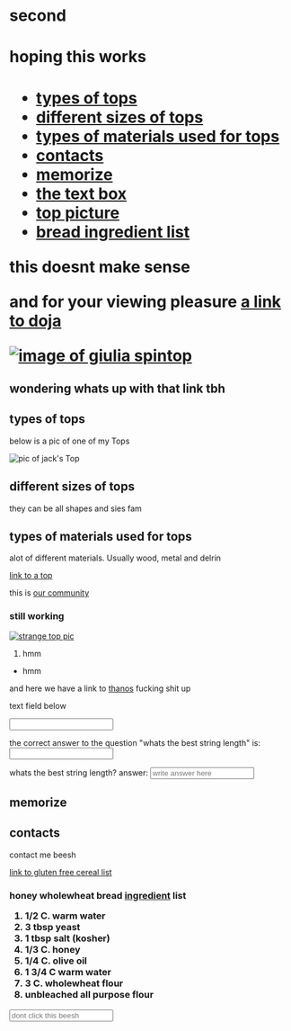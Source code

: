 # second
<h1>hoping this works<h1>
<ul>
  <li><a href="#types">types of tops</a></li>
  <li><a href="#sizes">different sizes of tops</a></li>
  <li><a href="#materials">types of materials used for tops</a></li>
  <li><a href="#contacts-header">contacts</a></li>
  <li><a href="#memory-issues" target="_blank">memorize</a></li>
  <li><a href="#textbox" target="_blank">the text box</a></li>
  <li><a href="#top-pic" target="_blank">top picture</a></li>
  <li><a href="#bread" target="_blank">bread ingredient list</a></li>
</ul>  

<!--just practicing invisible notes-->

<p>this doesnt make sense</p>
<p>and for your viewing pleasure <a href="https://www.youtube.com/watch?v=TLiGA_wrNp0" target="_blank">a link to doja</a></p>

<a href="#"><img src="https://cdn.shopify.com/s/files/1/0748/4967/products/12_3a6821ce-a69a-4cf7-a3f7-8de0ea350c08_grande.jpg?v=1534188337" alt="image of giulia spintop"></a>

<h2>wondering whats up with that link tbh</h2>
<!--haha bitch ass hoes cant read this-->
<h2 id="types">types of tops</h2>

<p>below is a pic of one of my Tops</P>

<img src="https://instagram.fyyz1-1.fna.fbcdn.net/vp/6b3770ad6eb0d4ac35f2f561f04efcd6/5CB30D0E/t51.2885-15/sh0.08/e35/s750x750/26307599_135588473908163_2074110050212773888_n.jpg?_nc_ht=instagram.fyyz1-1.fna.fbcdn.net" alt="pic of jack's Top">

<h2 id="sizes">different sizes of tops</h2>
<p>they can be all shapes and sies fam</p>

<h2 id="materials">types of materials used for tops</h2>

<p>alot of different materials. Usually wood, metal and delrin</p>

<p>
<a href="https://instagram.fyyz1-1.fna.fbcdn.net/vp/6b3770ad6eb0d4ac35f2f561f04efcd6/5CB30D0E/t51.2885-15/sh0.08/e35/s750x750/26307599_135588473908163_2074110050212773888_n.jpg?_nc_ht=instagram.fyyz1-1.fna.fbcdn.net">link to a top</a>
</p>

<p> this is <a href="http://www.ta0.com/forum/index.php">our community</a></p>

<h3>still working</h3>
<p>

<a href="#"><img src="https://images-na.ssl-images-amazon.com/images/I/71p9RUp9nxL._SX425_.jpg" alt="strange top pic"></a>

<ol>
  <li>hmm</li>
</ol>

<ul>
  <li>hmm</li>
</ul>

<p>and here we have a link to <a href="https://www.youtube.com/watch?v=skvwYWgnpUI">thanos</a> fucking shit up</p>
<!--frankly im just trying to remember and practice shit. im so fucking tired rn-->    
<p>text field below</p>
<input type="text">

<p>the correct answer to the question "whats the best string length" is: <input type="text"></p>

<p>whats the best string length? answer: <input type="text" placeholder="write answer here"></p>

<h2 id="memory-issues">memorize</h2>

<h2 id="contacts-header">contacts</h2>
<p>contact me beesh</p>

<a href="http://aliveandfighting.com/gluten-free-cereals/" target="_blank">link to gluten free cereal list</a>

<h3>

<p>honey wholewheat <a id="bread">bread</a> <a href="https://en.wikipedia.org/wiki/Ingredient" target="_blank">ingredient</a> list</p>

<ol>
  <li>1/2 C. warm water</li>
  <li>3 tbsp yeast</li>
  <li>1 tbsp salt (kosher)</li>
  <li>1/3 C. honey</li>
  <li>1/4 C. olive oil</li>
  <li>1 3/4 C warm water</li>
  <li>3 C. wholewheat flour</li>
  <li>unbleached all purpose flour</li>
</ol>
</h3>

<a id="textbox"><input type="text" placeholder="dont click this beesh"></a>
<p id="top-pic"><a href="#"><a href="https://instagram.fyyz1-1.fna.fbcdn.net/vp/6b3770ad6eb0d4ac35f2f561f04efcd6/5CB30D0E/t51.2885-15/sh0.08/e35/s750x750/26307599_135588473908163_2074110050212773888_n.jpg?_nc_ht=instagram.fyyz1-1.fna.fbcdn.net"></a></p>
